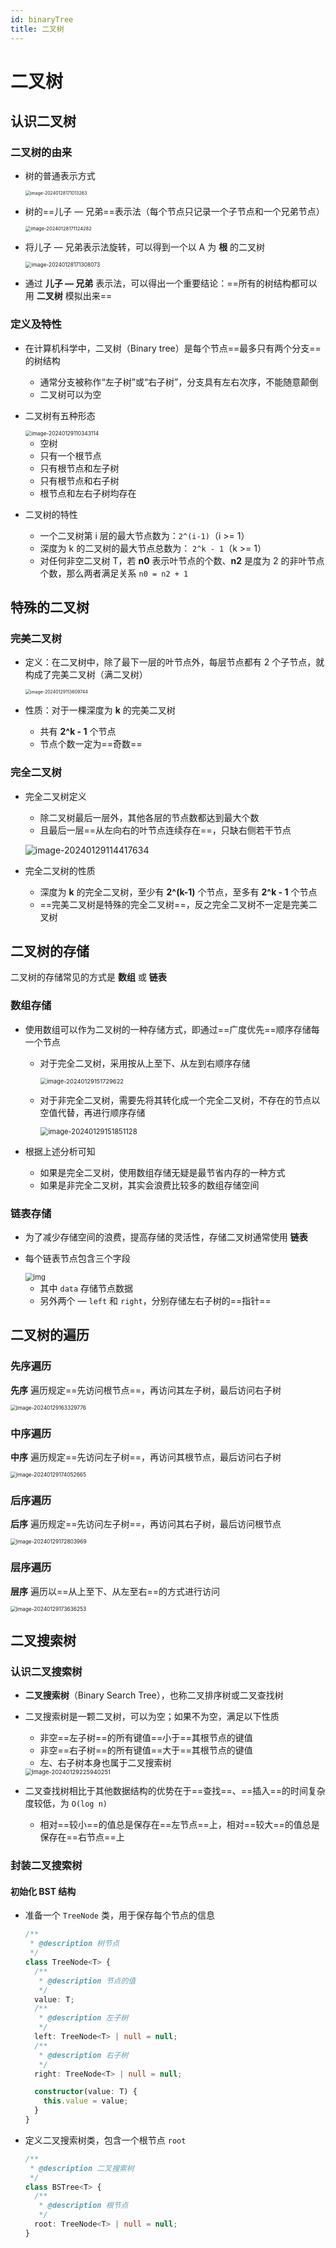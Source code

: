 ```yaml
---
id: binaryTree
title: 二叉树
---
```

# 二叉树

## 认识二叉树

### 二叉树的由来

- 树的普通表示方式

  <img src="./images/image-20240128171013263.png" alt="image-20240128171013263" style="zoom: 50%;" />

- 树的==儿子 — 兄弟==表示法（每个节点只记录一个子节点和一个兄弟节点）

  <img src="./images/image-20240128171124282.png" alt="image-20240128171124282" style="zoom: 54%;" />

- 将儿子 — 兄弟表示法旋转，可以得到一个以 A 为 **根** 的二叉树

  <img src="./images/image-20240128171308073.png" alt="image-20240128171308073" style="zoom: 60%;" />

- 通过 **儿子 — 兄弟** 表示法，可以得出一个重要结论：==所有的树结构都可以用 **二叉树** 模拟出来==



### 定义及特性

- 在计算机科学中，二叉树（Binary tree）是每个节点==最多只有两个分支==的树结构

  - 通常分支被称作“左子树”或“右子树”，分支具有左右次序，不能随意颠倒
  - 二叉树可以为空

- 二叉树有五种形态

  <img src="./images/image-20240129110343114.png" alt="image-20240129110343114" style="zoom:60%;" />

  - 空树
  - 只有一个根节点
  - 只有根节点和左子树
  - 只有根节点和右子树
  - 根节点和左右子树均存在

- 二叉树的特性
  - 一个二叉树第 i 层的最大节点数为：`2^(i-1)`（i >= 1）
  - 深度为 k 的二叉树的最大节点总数为： `2^k - 1`（k >= 1）
  - 对任何非空二叉树 T，若 **n0** 表示叶节点的个数、**n2** 是度为 2 的非叶节点个数，那么两者满足关系 `n0 = n2 + 1`



## 特殊的二叉树

### 完美二叉树

- 定义：在二叉树中，除了最下一层的叶节点外，每层节点都有 2 个子节点，就构成了完美二叉树（满二叉树）

  <img src="./images/image-20240129113609744.png" alt="image-20240129113609744" style="zoom: 50%;" />

- 性质：对于一棵深度为 **k** 的完美二叉树

  - 共有 **2^k - 1** 个节点
  - 节点个数一定为==奇数==



### 完全二叉树

- 完全二叉树定义

  - 除二叉树最后一层外，其他各层的节点数都达到最大个数
  - 且最后一层==从左向右的叶节点连续存在==，只缺右侧若干节点

  ![image-20240129114417634](./images/image-20240129114417634.png)

- 完全二叉树的性质

  - 深度为 **k** 的完全二叉树，至少有 **2^(k-1)** 个节点，至多有 **2^k - 1** 个节点
  - ==完美二叉树是特殊的完全二叉树==，反之完全二叉树不一定是完美二叉树



## 二叉树的存储

二叉树的存储常见的方式是 **数组** 或 **链表**

### 数组存储

- 使用数组可以作为二叉树的一种存储方式，即通过==广度优先==顺序存储每一个节点

  - 对于完全二叉树，采用按从上至下、从左到右顺序存储

    <img src="./images/image-20240129151729622.png" alt="image-20240129151729622" style="zoom: 67%;" />

  - 对于非完全二叉树，需要先将其转化成一个完全二叉树，不存在的节点以空值代替，再进行顺序存储

    <img src="./images/image-20240129151851128.png" alt="image-20240129151851128" style="zoom:80%;" />

- 根据上述分析可知
  - 如果是完全二叉树，使用数组存储无疑是最节省内存的一种方式
  - 如果是非完全二叉树，其实会浪费比较多的数组存储空间



### 链表存储

- 为了减少存储空间的浪费，提高存储的灵活性，存储二叉树通常使用 **链表**

- 每个链表节点包含三个字段

  <img src="./images/20220403212249.png" alt="img" style="zoom:80%;" />

  - 其中 `data` 存储节点数据
  - 另外两个 — `left` 和 `right`，分别存储左右子树的==指针==



## 二叉树的遍历

### 先序遍历

**先序** 遍历规定==先访问根节点==，再访问其左子树，最后访问右子树

<img src="./images/image-20240129163329776.png" alt="image-20240129163329776" style="zoom: 60%;" />



### 中序遍历

**中序** 遍历规定==先访问左子树==，再访问其根节点，最后访问右子树

<img src="./images/image-20240129174052665.png" alt="image-20240129174052665" style="zoom:60%;" />



### 后序遍历

**后序** 遍历规定==先访问左子树==，再访问其右子树，最后访问根节点

<img src="./images/image-20240129172803969.png" alt="image-20240129172803969" style="zoom:60%;" />



### 层序遍历

**层序** 遍历以==从上至下、从左至右==的方式进行访问

<img src="./images/image-20240129173636253.png" alt="image-20240129173636253" style="zoom:60%;" />



## 二叉搜索树

### 认识二叉搜索树

- **二叉搜索树**（Binary Search Tree），也称二叉排序树或二叉查找树

- 二叉搜索树是一颗二叉树，可以为空；如果不为空，满足以下性质

  - 非空==左子树==的所有键值==小于==其根节点的键值
  - 非空==右子树==的所有键值==大于==其根节点的键值
  - 左、右子树本身也属于二叉搜索树

  <img src="./images/image-20240129225940251.png" alt="image-20240129225940251" style="zoom: 67%;" />

- 二叉查找树相比于其他数据结构的优势在于==查找==、==插入==的时间复杂度较低，为 `O(log n)`
  - 相对==较小==的值总是保存在==左节点==上，相对==较大==的值总是保存在==右节点==上



### 封装二叉搜索树

#### 初始化 BST 结构

- 准备一个 `TreeNode` 类，用于保存每个节点的信息

  ```typescript
  /**
   * @description 树节点
   */
  class TreeNode<T> {
    /**
     * @description 节点的值
     */
    value: T;
    /**
     * @description 左子树
     */
    left: TreeNode<T> | null = null;
    /**
     * @description 右子树
     */
    right: TreeNode<T> | null = null;
  
    constructor(value: T) {
      this.value = value;
    }
  }
  ```

- 定义二叉搜索树类，包含一个根节点 `root`

  ```typescript
  /**
   * @description 二叉搜索树
   */
  class BSTree<T> {
    /**
     * @description 根节点
     */
    root: TreeNode<T> | null = null;
  }
  ```
